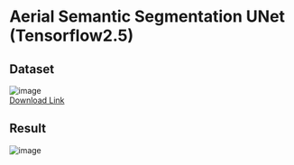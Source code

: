 # Aerial Semantic Segmentation UNet (Tensorflow2.5)
## Dataset
![image](https://user-images.githubusercontent.com/44921488/122678190-9b3a2e80-d220-11eb-83d6-7fefb4ac968e.png)  
[Download Link](https://www.tugraz.at/index.php?id=22387)

## Result
![image](https://user-images.githubusercontent.com/44921488/122678475-118b6080-d222-11eb-913a-f24bc7da5914.png)
